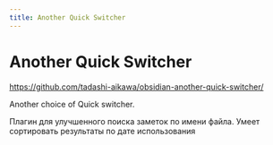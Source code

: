```yaml
---
title: Another Quick Switcher
---
```


# Another Quick Switcher

<https://github.com/tadashi-aikawa/obsidian-another-quick-switcher/>

Another choice of Quick switcher.

Плагин для улучшенного поиска заметок по имени файла. Умеет сортировать результаты по дате использования
